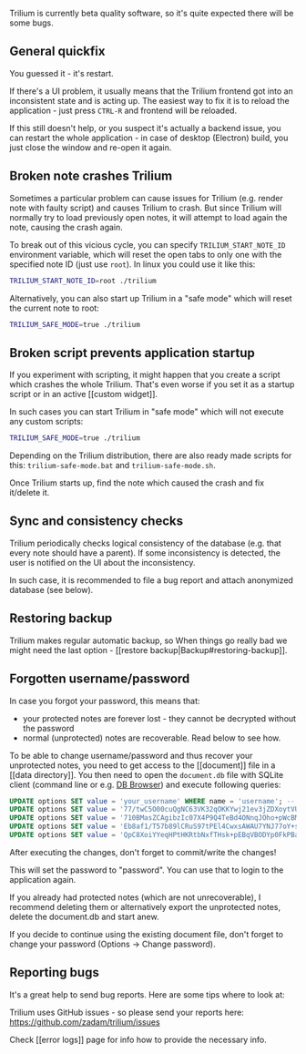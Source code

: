 Trilium is currently beta quality software, so it's quite expected there will be some bugs.

## General quickfix

You guessed it - it's restart.

If there's a UI problem, it usually means that the Trilium frontend got into an inconsistent state and is acting up. The easiest way to fix it is to reload the application - just press `CTRL-R` and frontend will be reloaded.

If this still doesn't help, or you suspect it's actually a backend issue, you can restart the whole application - in case of desktop (Electron) build, you just close the window and re-open it again.

## Broken note crashes Trilium

Sometimes a particular problem can cause issues for Trilium (e.g. render note with faulty script) and causes Trilium to crash. But since Trilium will normally try to load previously open notes, it will attempt to load again the note, causing the crash again.

To break out of this vicious cycle, you can specify `TRILIUM_START_NOTE_ID` environment variable, which will reset the open tabs to only one with the specified note ID (just use `root`). In linux you could use it like this:

```bash
TRILIUM_START_NOTE_ID=root ./trilium
```

Alternatively, you can also start up Trilium in a "safe mode" which will reset the current note to root:

```bash
TRILIUM_SAFE_MODE=true ./trilium
```

## Broken script prevents application startup

If you experiment with scripting, it might happen that you create a script which crashes the whole Trilium. That's even worse if you set it as a startup script or in an active [[custom widget]].

In such cases you can start Trilium in "safe mode" which will not execute any custom scripts:

```bash
TRILIUM_SAFE_MODE=true ./trilium
```

Depending on the Trilium distribution, there are also ready made scripts for this: `trilium-safe-mode.bat` and `trilium-safe-mode.sh`.

Once Trilium starts up, find the note which caused the crash and fix it/delete it.

## Sync and consistency checks

Trilium periodically checks logical consistency of the database (e.g. that every note should have a parent). If some inconsistency is detected, the user is notified on the UI about the inconsistency.

In such case, it is recommended to file a bug report and attach anonymized database (see below).

## Restoring backup

Trilium makes regular automatic backup, so When things go really bad we might need the last option - [[restore backup|Backup#restoring-backup]].

## Forgotten username/password

In case you forgot your password, this means that:

* your protected notes are forever lost - they cannot be decrypted without the password
* normal (unprotected) notes are recoverable. Read below to see how.

To be able to change username/password and thus recover your unprotected notes, you need to get access to the [[document]] file in a [[data directory]]. You then need to open the `document.db` file with SQLite client (command line or e.g. [DB Browser](https://sqlitebrowser.org/)) and execute following queries:

```sql
UPDATE options SET value = 'your_username' WHERE name = 'username'; -- feel free to change 'your_username' to your desired username
UPDATE options SET value = '77/twC5O00cuQgNC63VK32qOKKYwj21ev3jZDXoytVU=' WHERE name = 'passwordVerificationSalt';
UPDATE options SET value = '710BMasZCAgibzIc07X4P9Q4TeBd4ONnqJOho+pWcBM=' WHERE name = 'passwordDerivedKeySalt';
UPDATE options SET value = 'Eb8af1/T57b89lCRuS97tPEl4CwxsAWAU7YNJ77oY+s=' WHERE name = 'passwordVerificationHash';
UPDATE options SET value = 'QpC8XoiYYeqHPtHKRtbNxfTHsk+pEBqVBODYp0FkPBa22tlBBKBMigdLu5GNX8Uu' WHERE name = 'encryptedDataKey';
```

After executing the changes, don't forget to commit/write the changes!

This will set the password to "password". You can use that to login to the application again.

If you already had protected notes (which are not unrecoverable), I recommend deleting them or alternatively export the unprotected notes, delete the document.db and start anew.

If you decide to continue using the existing document file, don't forget to change your password (Options -> Change password).


## Reporting bugs

It's a great help to send bug reports. Here are some tips where to look at:

Trilium uses GitHub issues - so please send your reports here: https://github.com/zadam/trilium/issues

Check [[error logs]] page for info how to provide the necessary info.
